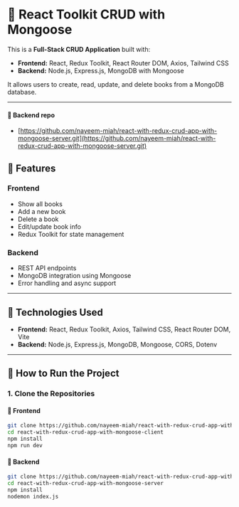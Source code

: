 # 📘 React Toolkit CRUD with Mongoose

This is a **Full-Stack CRUD Application** built with:

- **Frontend:** React, Redux Toolkit, React Router DOM, Axios, Tailwind CSS
- **Backend:** Node.js, Express.js, MongoDB with Mongoose

It allows users to create, read, update, and delete books from a MongoDB database.

---
#### 📁 Backend repo

 

- [https://github.com/nayeem-miah/react-with-redux-crud-app-with-mongoose-server.git](https://github.com/nayeem-miah/react-with-redux-crud-app-with-mongoose-server.git)


## 🚀 Features

### Frontend

- Show all books
- Add a new book
- Delete a book
- Edit/update book info
- Redux Toolkit for state management

### Backend

- REST API endpoints
- MongoDB integration using Mongoose
- Error handling and async support

---

## 🧠 Technologies Used

- **Frontend:** React, Redux Toolkit, Axios, Tailwind CSS, React Router DOM, Vite
- **Backend:** Node.js, Express.js, MongoDB, Mongoose, CORS, Dotenv

---

## 🧰 How to Run the Project

### 1. Clone the Repositories

#### 📁 Frontend

```bash
git clone https://github.com/nayeem-miah/react-with-redux-crud-app-with-mongoose-client.git
cd react-with-redux-crud-app-with-mongoose-client
npm install
npm run dev

```


#### 📁 Backend

```bash
git clone https://github.com/nayeem-miah/react-with-redux-crud-app-with-mongoose-server.git
cd react-with-redux-crud-app-with-mongoose-server
npm install
nodemon index.js
```

